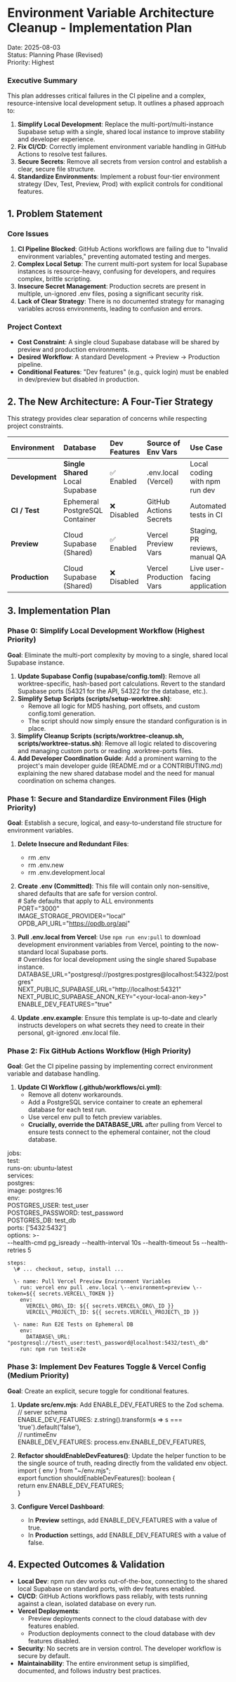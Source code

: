# **Environment Variable Architecture Cleanup \- Implementation Plan**

Date: 2025-08-03  
Status: Planning Phase (Revised)  
Priority: Highest

### **Executive Summary**

This plan addresses critical failures in the CI pipeline and a complex, resource-intensive local development setup. It outlines a phased approach to:

1. **Simplify Local Development**: Replace the multi-port/multi-instance Supabase setup with a single, shared local instance to improve stability and developer experience.
2. **Fix CI/CD**: Correctly implement environment variable handling in GitHub Actions to resolve test failures.
3. **Secure Secrets**: Remove all secrets from version control and establish a clear, secure file structure.
4. **Standardize Environments**: Implement a robust four-tier environment strategy (Dev, Test, Preview, Prod) with explicit controls for conditional features.

## **1\. Problem Statement**

### **Core Issues**

1. **CI Pipeline Blocked**: GitHub Actions workflows are failing due to "Invalid environment variables," preventing automated testing and merges.
2. **Complex Local Setup**: The current multi-port system for local Supabase instances is resource-heavy, confusing for developers, and requires complex, brittle scripting.
3. **Insecure Secret Management**: Production secrets are present in multiple, un-ignored .env files, posing a significant security risk.
4. **Lack of Clear Strategy**: There is no documented strategy for managing variables across environments, leading to confusion and errors.

### **Project Context**

- **Cost Constraint**: A single cloud Supabase database will be shared by preview and production environments.
- **Desired Workflow**: A standard Development → Preview → Production pipeline.
- **Conditional Features**: "Dev features" (e.g., quick login) must be enabled in dev/preview but disabled in production.

## **2\. The New Architecture: A Four-Tier Strategy**

This strategy provides clear separation of concerns while respecting project constraints.

| Environment     | Database                         | Dev Features | Source of Env Vars     | Use Case                       |
| :-------------- | :------------------------------- | :----------- | :--------------------- | :----------------------------- |
| **Development** | **Single Shared** Local Supabase | ✅ Enabled   | .env.local (Vercel)    | Local coding with npm run dev  |
| **CI / Test**   | Ephemeral PostgreSQL Container   | ❌ Disabled  | GitHub Actions Secrets | Automated tests in CI          |
| **Preview**     | Cloud Supabase (Shared)          | ✅ Enabled   | Vercel Preview Vars    | Staging, PR reviews, manual QA |
| **Production**  | Cloud Supabase (Shared)          | ❌ Disabled  | Vercel Production Vars | Live user-facing application   |

## **3\. Implementation Plan**

### **Phase 0: Simplify Local Development Workflow (Highest Priority)**

**Goal**: Eliminate the multi-port complexity by moving to a single, shared local Supabase instance.

1. **Update Supabase Config (supabase/config.toml)**: Remove all worktree-specific, hash-based port calculations. Revert to the standard Supabase ports (54321 for the API, 54322 for the database, etc.).
2. **Simplify Setup Scripts (scripts/setup-worktree.sh)**:
   - Remove all logic for MD5 hashing, port offsets, and custom config.toml generation.
   - The script should now simply ensure the standard configuration is in place.
3. **Simplify Cleanup Scripts (scripts/worktree-cleanup.sh, scripts/worktree-status.sh)**: Remove all logic related to discovering and managing custom ports or reading .worktree-ports files.
4. **Add Developer Coordination Guide**: Add a prominent warning to the project's main developer guide (README.md or a CONTRIBUTING.md) explaining the new shared database model and the need for manual coordination on schema changes.

### **Phase 1: Secure and Standardize Environment Files (High Priority)**

**Goal**: Establish a secure, logical, and easy-to-understand file structure for environment variables.

1. **Delete Insecure and Redundant Files**:
   - rm .env
   - rm .env.new
   - rm .env.development.local
2. **Create .env (Committed)**: This file will contain only non-sensitive, shared defaults that are safe for version control.  
   \# Safe defaults that apply to ALL environments  
   PORT="3000"  
   IMAGE_STORAGE_PROVIDER="local"  
   OPDB_API_URL="https://opdb.org/api"

3. **Pull .env.local from Vercel**: Use `npm run env:pull` to download development environment variables from Vercel, pointing to the now-standard local Supabase ports.  
   \# Overrides for local development using the single shared Supabase instance.  
   DATABASE_URL="postgresql://postgres:postgres@localhost:54322/postgres"  
   NEXT_PUBLIC_SUPABASE_URL="http://localhost:54321"  
   NEXT_PUBLIC_SUPABASE_ANON_KEY="\<your-local-anon-key\>"  
   ENABLE_DEV_FEATURES="true"

4. **Update .env.example**: Ensure this template is up-to-date and clearly instructs developers on what secrets they need to create in their personal, git-ignored .env.local file.

### **Phase 2: Fix GitHub Actions Workflow (High Priority)**

**Goal**: Get the CI pipeline passing by implementing correct environment variable and database handling.

1. **Update CI Workflow (.github/workflows/ci.yml)**:
   - Remove all dotenv workarounds.
   - Add a PostgreSQL service container to create an ephemeral database for each test run.
   - Use vercel env pull to fetch preview variables.
   - **Crucially, override the DATABASE_URL** after pulling from Vercel to ensure tests connect to the ephemeral container, not the cloud database.

jobs:  
 test:  
 runs-on: ubuntu-latest  
 services:  
 postgres:  
 image: postgres:16  
 env:  
 POSTGRES_USER: test_user  
 POSTGRES_PASSWORD: test_password  
 POSTGRES_DB: test_db  
 ports: \['5432:5432'\]  
 options: \>-  
 \--health-cmd pg_isready \--health-interval 10s \--health-timeout 5s \--health-retries 5

    steps:
      \# ... checkout, setup, install ...

      \- name: Pull Vercel Preview Environment Variables
        run: vercel env pull .env.local \--environment=preview \--token=${{ secrets.VERCEL\_TOKEN }}
        env:
          VERCEL\_ORG\_ID: ${{ secrets.VERCEL\_ORG\_ID }}
          VERCEL\_PROJECT\_ID: ${{ secrets.VERCEL\_PROJECT\_ID }}

      \- name: Run E2E Tests on Ephemeral DB
        env:
          DATABASE\_URL: "postgresql://test\_user:test\_password@localhost:5432/test\_db"
        run: npm run test:e2e

### **Phase 3: Implement Dev Features Toggle & Vercel Config (Medium Priority)**

**Goal**: Create an explicit, secure toggle for conditional features.

1. **Update src/env.mjs**: Add ENABLE_DEV_FEATURES to the Zod schema.  
   // server schema  
   ENABLE_DEV_FEATURES: z.string().transform(s \=\> s \=== 'true').default('false'),  
   // runtimeEnv  
   ENABLE_DEV_FEATURES: process.env.ENABLE_DEV_FEATURES,

2. **Refactor shouldEnableDevFeatures()**: Update the helper function to be the single source of truth, reading directly from the validated env object.  
   import { env } from "\~/env.mjs";  
   export function shouldEnableDevFeatures(): boolean {  
    return env.ENABLE_DEV_FEATURES;  
   }

3. **Configure Vercel Dashboard**:
   - In **Preview** settings, add ENABLE_DEV_FEATURES with a value of true.
   - In **Production** settings, add ENABLE_DEV_FEATURES with a value of false.

## **4\. Expected Outcomes & Validation**

- **Local Dev**: npm run dev works out-of-the-box, connecting to the shared local Supabase on standard ports, with dev features enabled.
- **CI/CD**: GitHub Actions workflows pass reliably, with tests running against a clean, isolated database on every run.
- **Vercel Deployments**:
  - Preview deployments connect to the cloud database with dev features enabled.
  - Production deployments connect to the cloud database with dev features disabled.
- **Security**: No secrets are in version control. The developer workflow is secure by default.
- **Maintainability**: The entire environment setup is simplified, documented, and follows industry best practices.

